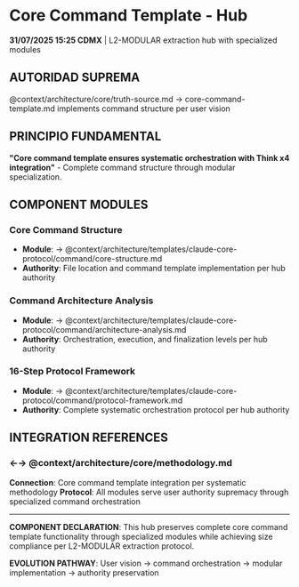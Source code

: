 # Core Command Template - Hub

**31/07/2025 15:25 CDMX** | L2-MODULAR extraction hub with specialized modules

## AUTORIDAD SUPREMA
@context/architecture/core/truth-source.md → core-command-template.md implements command structure per user vision

## PRINCIPIO FUNDAMENTAL
**"Core command template ensures systematic orchestration with Think x4 integration"** - Complete command structure through modular specialization.

## COMPONENT MODULES

### **Core Command Structure**
- **Module**: → @context/architecture/templates/claude-core-protocol/command/core-structure.md
- **Authority**: File location and command template implementation per hub authority

### **Command Architecture Analysis**
- **Module**: → @context/architecture/templates/claude-core-protocol/command/architecture-analysis.md
- **Authority**: Orchestration, execution, and finalization levels per hub authority

### **16-Step Protocol Framework**
- **Module**: → @context/architecture/templates/claude-core-protocol/command/protocol-framework.md
- **Authority**: Complete systematic orchestration protocol per hub authority

## INTEGRATION REFERENCES

### ←→ @context/architecture/core/methodology.md
**Connection**: Core command template integration per systematic methodology
**Protocol**: All modules serve user authority supremacy through specialized command orchestration

---

**COMPONENT DECLARATION**: This hub preserves complete core command template functionality through specialized modules while achieving size compliance per L2-MODULAR extraction protocol.

**EVOLUTION PATHWAY**: User vision → command orchestration → modular implementation → authority preservation